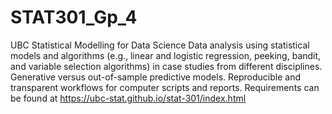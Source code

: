 # STAT301_Gp_4
UBC Statistical Modelling for Data Science
Data analysis using statistical models and algorithms (e.g., linear and logistic regression, peeking, bandit, and variable selection algorithms) in case studies from different disciplines. Generative versus out-of-sample predictive models. Reproducible and transparent workflows for computer scripts and reports.
Requirements can be found at https://ubc-stat.github.io/stat-301/index.html
